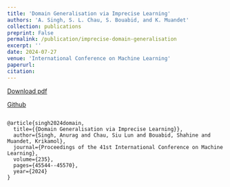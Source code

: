 ```yaml
---
title: 'Domain Generalisation via Imprecise Learning'
authors: 'A. Singh, S. L. Chau, S. Bouabid, and K. Muandet'
collection: publications
preprint: False
permalink: /publication/imprecise-domain-generalisation
excerpt: ''
date: 2024-07-27
venue: 'International Conference on Machine Learning'
paperurl:
citation:
---
```



[Download pdf](https://proceedings.mlr.press/v235/singh24a.html)

[Github](https://github.com/muandet-lab/dgil)



```

@article{singh2024domain,
  title={{Domain Generalisation via Imprecise Learning}},
  author={Singh, Anurag and Chau, Siu Lun and Bouabid, Shahine and Muandet, Krikamol},
  journal={Proceedings of the 41st International Conference on Machine Learning},
  volume={235},
  pages={45544--45570},
  year={2024}
}
```
